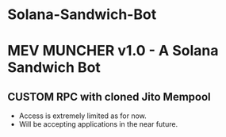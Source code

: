 # Solana-Sandwich-Bot

# MEV MUNCHER v1.0 - A Solana Sandwich Bot

## CUSTOM RPC with cloned Jito Mempool 

* Access is extremely limited as for now.
* Will be accepting applications in the near future.
  
